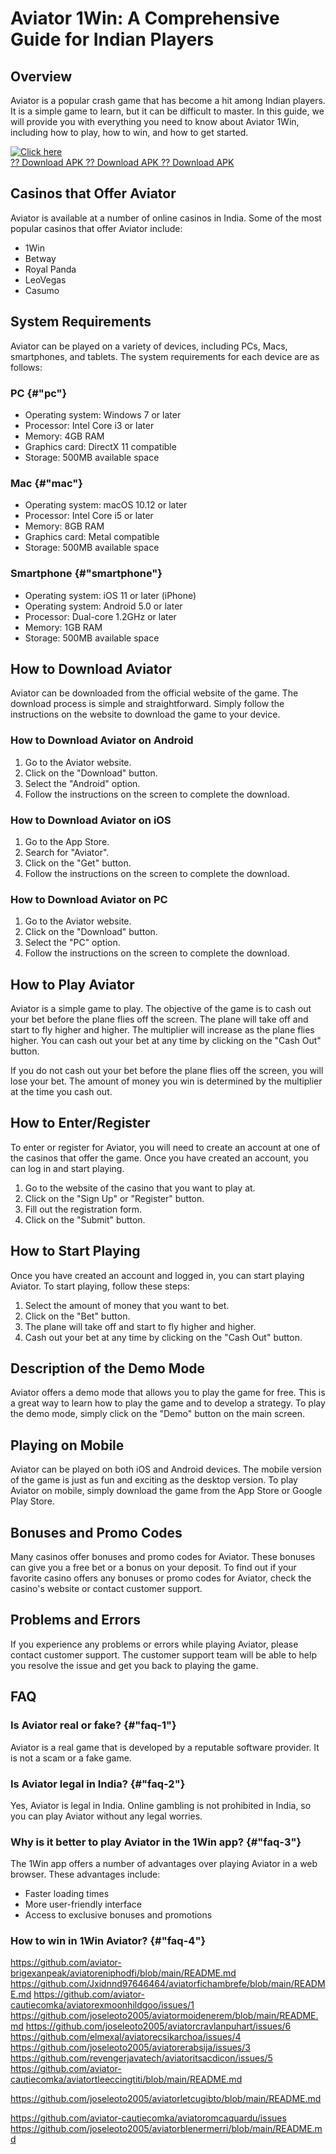 # Aviator 1Win: A Comprehensive Guide for Indian Players

## Overview

Aviator is a popular crash game that has become a hit among Indian
players. It is a simple game to learn, but it can be difficult to
master. In this guide, we will provide you with everything you need to
know about Aviator 1Win, including how to play, how to win, and how to
get started.

[![Click
here](https://readscoops.com/wp-content/uploads/2023/03/Readscoop-aviator-1-1.jpg)](https://traff.sbs/deff)\
[?? Download APK ?? Download APK ?? Download
APK](https://traff.sbs/deff)

## Casinos that Offer Aviator

Aviator is available at a number of online casinos in India. Some of the
most popular casinos that offer Aviator include:

-   1Win
-   Betway
-   Royal Panda
-   LeoVegas
-   Casumo

## System Requirements

Aviator can be played on a variety of devices, including PCs, Macs,
smartphones, and tablets. The system requirements for each device are as
follows:

### PC {#"pc"}

-   Operating system: Windows 7 or later
-   Processor: Intel Core i3 or later
-   Memory: 4GB RAM
-   Graphics card: DirectX 11 compatible
-   Storage: 500MB available space

### Mac {#"mac"}

-   Operating system: macOS 10.12 or later
-   Processor: Intel Core i5 or later
-   Memory: 8GB RAM
-   Graphics card: Metal compatible
-   Storage: 500MB available space

### Smartphone {#"smartphone"}

-   Operating system: iOS 11 or later (iPhone)
-   Operating system: Android 5.0 or later
-   Processor: Dual-core 1.2GHz or later
-   Memory: 1GB RAM
-   Storage: 500MB available space

## How to Download Aviator

Aviator can be downloaded from the official website of the game. The
download process is simple and straightforward. Simply follow the
instructions on the website to download the game to your device.

### How to Download Aviator on Android

1.  Go to the Aviator website.
2.  Click on the "Download" button.
3.  Select the "Android" option.
4.  Follow the instructions on the screen to complete the download.

### How to Download Aviator on iOS

1.  Go to the App Store.
2.  Search for "Aviator".
3.  Click on the "Get" button.
4.  Follow the instructions on the screen to complete the download.

### How to Download Aviator on PC

1.  Go to the Aviator website.
2.  Click on the "Download" button.
3.  Select the "PC" option.
4.  Follow the instructions on the screen to complete the download.

## How to Play Aviator

Aviator is a simple game to play. The objective of the game is to cash
out your bet before the plane flies off the screen. The plane will take
off and start to fly higher and higher. The multiplier will increase as
the plane flies higher. You can cash out your bet at any time by
clicking on the "Cash Out" button.

If you do not cash out your bet before the plane flies off the screen,
you will lose your bet. The amount of money you win is determined by the
multiplier at the time you cash out.

## How to Enter/Register

To enter or register for Aviator, you will need to create an account at
one of the casinos that offer the game. Once you have created an
account, you can log in and start playing.

1.  Go to the website of the casino that you want to play at.
2.  Click on the "Sign Up" or "Register" button.
3.  Fill out the registration form.
4.  Click on the "Submit" button.

## How to Start Playing

Once you have created an account and logged in, you can start playing
Aviator. To start playing, follow these steps:

1.  Select the amount of money that you want to bet.
2.  Click on the "Bet" button.
3.  The plane will take off and start to fly higher and higher.
4.  Cash out your bet at any time by clicking on the "Cash Out"
    button.

## Description of the Demo Mode

Aviator offers a demo mode that allows you to play the game for free.
This is a great way to learn how to play the game and to develop a
strategy. To play the demo mode, simply click on the "Demo" button
on the main screen.

## Playing on Mobile

Aviator can be played on both iOS and Android devices. The mobile
version of the game is just as fun and exciting as the desktop version.
To play Aviator on mobile, simply download the game from the App Store
or Google Play Store.

## Bonuses and Promo Codes

Many casinos offer bonuses and promo codes for Aviator. These bonuses
can give you a free bet or a bonus on your deposit. To find out if your
favorite casino offers any bonuses or promo codes for Aviator, check the
casino\'s website or contact customer support.

## Problems and Errors

If you experience any problems or errors while playing Aviator, please
contact customer support. The customer support team will be able to help
you resolve the issue and get you back to playing the game.

## FAQ

### Is Aviator real or fake? {#"faq-1"}

Aviator is a real game that is developed by a reputable software
provider. It is not a scam or a fake game.

### Is Aviator legal in India? {#"faq-2"}

Yes, Aviator is legal in India. Online gambling is not prohibited in
India, so you can play Aviator without any legal worries.

### Why is it better to play Aviator in the 1Win app? {#"faq-3"}

The 1Win app offers a number of advantages over playing Aviator in a web
browser. These advantages include:

-   Faster loading times
-   More user-friendly interface
-   Access to exclusive bonuses and promotions

### How to win in 1Win Aviator? {#"faq-4"}

https://github.com/aviator-brigexanpeak/aviatoreniphodfi/blob/main/README.md
https://github.com/Jxidnnd97646464/aviatorfichambrefe/blob/main/README.md
https://github.com/aviator-cautiecomka/aviatorexmoonhildgoo/issues/1
https://github.com/joseleoto2005/aviatormoidenerem/blob/main/README.md
https://github.com/joseleoto2005/aviatorcravlanpuhart/issues/6
https://github.com/elmexal/aviatorecsikarchoa/issues/4
https://github.com/joseleoto2005/aviatorerabsija/issues/3
https://github.com/revengerjavatech/aviatoritsacdicon/issues/5
https://github.com/aviator-cautiecomka/aviatortleeccingtiti/blob/main/README.md

https://github.com/joseleoto2005/aviatorletcugibto/blob/main/README.md

https://github.com/aviator-cautiecomka/aviatoromcaquardu/issues
https://github.com/joseleoto2005/aviatorblenermerri/blob/main/README.md
